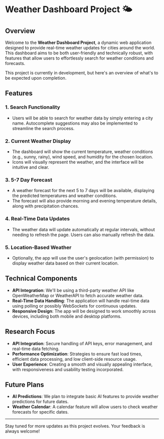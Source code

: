 # Weather Dashboard Project 🌤️

## Overview
Welcome to the **Weather Dashboard Project**, a dynamic web application designed to provide real-time weather updates for cities around the world. This dashboard aims to be both user-friendly and technically robust, with features that allow users to effortlessly search for weather conditions and forecasts.

This project is currently in development, but here's an overview of what's to be expected upon completion.

## Features

### 1. **Search Functionality**  
- Users will be able to search for weather data by simply entering a city name. Autocomplete suggestions may also be implemented to streamline the search process.

### 2. **Current Weather Display**  
- The dashboard will show the current temperature, weather conditions (e.g., sunny, rainy), wind speed, and humidity for the chosen location.
- Icons will visually represent the weather, and the interface will be intuitive and clear.

### 3. **5-7 Day Forecast**  
- A weather forecast for the next 5 to 7 days will be available, displaying the predicted temperatures and weather conditions.
- The forecast will also provide morning and evening temperature details, along with precipitation chances.

### 4. **Real-Time Data Updates**  
- The weather data will update automatically at regular intervals, without needing to refresh the page. Users can also manually refresh the data.

### 5. **Location-Based Weather**  
- Optionally, the app will use the user's geolocation (with permission) to display weather data based on their current location.

## Technical Components

- **API Integration**: We'll be using a third-party weather API like OpenWeatherMap or WeatherAPI to fetch accurate weather data.
- **Real-Time Data Handling**: The application will handle real-time data using polling or possibly WebSockets for continuous updates.
- **Responsive Design**: The app will be designed to work smoothly across devices, including both mobile and desktop platforms.

## Research Focus
- **API Integration**: Secure handling of API keys, error management, and real-time data fetching.
- **Performance Optimization**: Strategies to ensure fast load times, efficient data processing, and low client-side resource usage.
- **User Experience**: Creating a smooth and visually appealing interface, with responsiveness and usability testing incorporated.

## Future Plans
- **AI Predictions**: We plan to integrate basic AI features to provide weather predictions for future dates.
- **Weather Calendar**: A calendar feature will allow users to check weather forecasts for specific dates.

---

Stay tuned for more updates as this project evolves. Your feedback is always welcome! 

